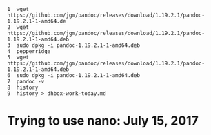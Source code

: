     1  wget https://github.com/jgm/pandoc/releases/download/1.19.2.1/pandoc-1.19.2.1-1-amd64.de
    2  wget https://github.com/jgm/pandoc/releases/download/1.19.2.1/pandoc-1.19.2.1-1-amd64.deb
    3  sudo dpkg -i pandoc-1.19.2.1-1-amd64.deb
    4  pepperridge
    5  wget https://github.com/jgm/pandoc/releases/download/1.19.2.1/pandoc-1.19.2.1-1-amd64.deb
    6  sudo dpkg -i pandoc-1.19.2.1-1-amd64.deb
    7  pandoc -v
    8  history
    9  history > dhbox-work-today.md

# Trying to use nano: July 15, 2017
